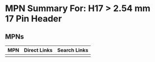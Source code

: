 



# MPN Summary For: H17 > 2.54 mm 17 Pin Header

## MPNs
  

|MPN|Direct Links|Search Links|
| :--- | :--- | :--- |
||||
